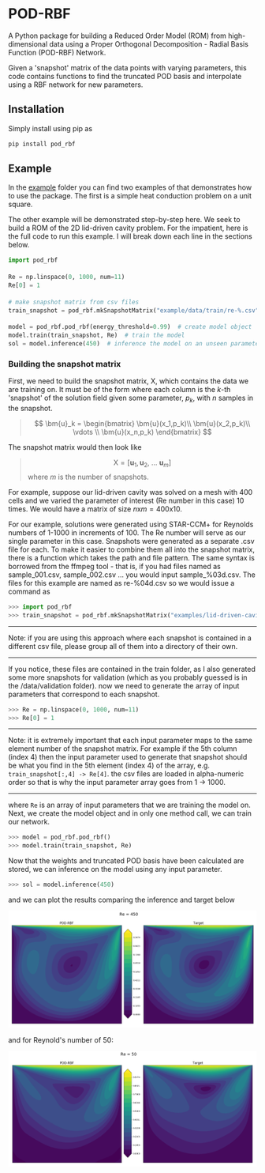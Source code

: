 # POD-RBF

A Python package for building a Reduced Order Model (ROM) from high-dimensional data using a Proper Orthogonal Decomposition - Radial Basis Function (POD-RBF) Network.

Given a 'snapshot' matrix of the data points with varying parameters, this code contains functions to find the truncated POD basis and interpolate using a RBF network for new parameters.

## Installation

Simply install using pip as

```bash
pip install pod_rbf
```

## Example

In the [example](https://github.com/kylebeggs/POD-RBF/tree/master/examples) folder you can find two examples of that demonstrates how to use the package. The first is a simple heat conduction problem on a unit square.

The other example will be demonstrated step-by-step here. We seek to build a ROM of the 2D
lid-driven cavity problem. For the impatient, here is the full code to run this example. I will
break down each line in the sections below.

```python
import pod_rbf

Re = np.linspace(0, 1000, num=11)
Re[0] = 1

# make snapshot matrix from csv files
train_snapshot = pod_rbf.mkSnapshotMatrix("example/data/train/re-%.csv")

model = pod_rbf.pod_rbf(energy_threshold=0.99)  # create model object
model.train(train_snapshot, Re)  # train the model
sol = model.inference(450)  # inference the model on an unseen parameter
```

### Building the snapshot matrix

First, we need to build the snapshot matrix, $\bm{\mathrm{X}}$, which contains the data we are training on. It must be of the form where each column is the $k$-th 'snapshot' of the solution field given some parameter, $p_k$, with $n$ samples in the snapshot.

> $$ \bm{u}_k = \begin{bmatrix} \bm{u}(x_1,p_k)\\ \bm{u}(x_2,p_k)\\ \vdots \\ \bm{u}(x_n,p_k) \end{bmatrix} $$

The snapshot matrix would then look like
> $$ \bm{\mathrm{X}} = [\bm{u}_1, \bm{u}_2,\ \dots \ \bm{u}_m] $$
where $m$ is the number of snapshots.

For example, suppose our lid-driven cavity was solved on a mesh with 400 cells and we varied the parameter of interest (Re number in this case) 10 times. We would have a matrix of size $n \mathrm{x} m=400 \mathrm{x} 10$.

For our example, solutions were generated using STAR-CCM+ for Reynolds numbers of 1-1000 in increments of 100. The Re number will serve as our single parameter in this case. Snapshots were generated as a separate .csv file for each. To make it easier to combine them all into the snapshot matrix, there is a function which takes the path and file pattern. The same syntax is borrowed from the ffmpeg tool - that is, if you had files named as sample_001.csv, sample_002.csv ... you would input sample_%03d.csv. The files for this example are named as re-%04d.csv so we would issue a command as

```python
>>> import pod_rbf
>>> train_snapshot = pod_rbf.mkSnapshotMatrix("examples/lid-driven-cavity/data/train/re-%.csv")
```

---
Note: if you are using this approach where each snapshot is contained in a different csv file,
please group all of them into a directory of their own.

---

If you notice, these files are contained in the train folder, as I also generated some more
snapshots for validation (which as you probably guessed is in the /data/validation folder). now we
need to generate the array of input parameters that correspond to each snapshot.

```python
>>> Re = np.linspace(0, 1000, num=11)
>>> Re[0] = 1
```

---
Note: it is extremely important that each input parameter maps to the same element number of the
snapshot matrix. For example if the 5th column (index 4) then the input parameter used to generate
that snapshot should be what you find in the 5th element (index 4) of the array, e.g.
```train_snapshot[:,4] -> Re[4]```. the csv files are loaded in alpha-numeric order so that is why
the input parameter array goes from  1 -> 1000.

---

where ```Re``` is an array of input parameters that we are training the model on. Next, we create the model object and in only one method call, we can train our network.

```python
>>> model = pod_rbf.pod_rbf()
>>> model.train(train_snapshot, Re)
```

Now that the weights and truncated POD basis have been calculated are stored, we can inference on
the model using any input parameter.

```python
>>> sol = model.inference(450)
```

and we can plot the results comparing the inference and target below

![Re-450](examples/lid-driven-cavity/results-re-450.png)

and for Reynold's number of 50:

![Re-450](examples/lid-driven-cavity/results-re-50.png)
